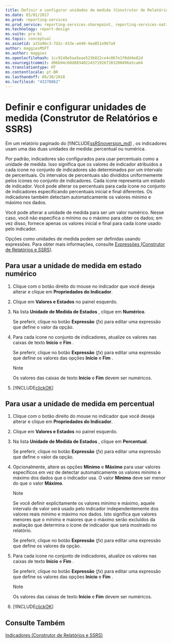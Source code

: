 ```yaml
---
title: Definir e configurar unidades de medida (Construtor de Relatórios e SSRS) | Microsoft Docs
ms.date: 03/01/2017
ms.prod: reporting-services
ms.prod_service: reporting-services-sharepoint, reporting-services-native
ms.technology: report-design
ms.suite: pro-bi
ms.topic: conceptual
ms.assetid: a15a96c3-7d2c-433e-a440-4ea051e967a9
author: maggiesMSFT
ms.author: maggies
ms.openlocfilehash: 1cc9148e5aa5eae523b822ce4c067e1f0dd4e82d
ms.sourcegitcommit: d96b94c60d88340224371926f283200496a5ca64
ms.translationtype: HT
ms.contentlocale: pt-BR
ms.lasthandoff: 08/30/2018
ms.locfileid: "43278862"
---
```

# <a name="set-and-configure-measurement-units-report-builder-and-ssrs"></a>Definir e configurar unidades de medida (Construtor de Relatórios e SSRS)
  Em um relatório paginado do [!INCLUDE[ssRSnoversion_md](../../includes/ssrsnoversion-md.md)] , os indicadores usam uma das duas unidades de medida: percentual ou numérica.   
    
  Por padrão, indicadores são configurados para usar percentuais como a unidade de medida. Isso significa que os valores de indicador atribuídos a cada ícone no conjunto de indicadores são determinados por um intervalo de percentuais. Os intervalos de percentuais são divididos uniformemente pelos ícones no conjunto de indicadores. Cada ícone representa um estado de indicador. Você pode alterar os percentuais para cada ícone no conjunto de indicadores especificando percentuais inicial e final diferentes. Os indicadores também detectam automaticamente os valores mínimo e máximo nos dados.  
  
 Você pode alterar a unidade de medida para ser um valor numérico. Nesse caso, você não especifica o mínimo ou o máximo para obter os dados; em vez disso, fornece apenas os valores inicial e final para cada ícone usado pelo indicador.  
  
 Opções como unidades de medida podem ser definidas usando expressões. Para obter mais informações, consulte [Expressões &#40;Construtor de Relatórios e SSRS&#41;](../../reporting-services/report-design/expressions-report-builder-and-ssrs.md).  
  
## <a name="to-use-the-numeric-state-measurement-unit"></a>Para usar a unidade de medida em estado numérico  
  
1.  Clique com o botão direito do mouse no indicador que você deseja alterar e clique em **Propriedades do Indicador**.  
  
2.  Clique em **Valores e Estados** no painel esquerdo.  
  
3.  Na lista **Unidade de Medida de Estados** , clique em **Numérico**.  
  
     Se preferir, clique no botão **Expressão** (*fx*) para editar uma expressão que define o valor da opção.  
  
4.  Para cada ícone no conjunto de indicadores, atualize os valores nas caixas de texto **Início** e **Fim** .  
  
     Se preferir, clique no botão **Expressão** (*fx*) para editar uma expressão que define os valores das opções **Início** e **Fim** .  
  
    > [!NOTE]  
    >  Os valores das caixas de texto **Início** e **Fim** devem ser numéricos.  
  
5.  [!INCLUDE[clickOK](../../includes/clickok-md.md)]  
  
## <a name="to-use-the-percentage-measurement-unit"></a>Para usar a unidade de medida em percentual  
  
1.  Clique com o botão direito do mouse no indicador que você deseja alterar e clique em **Propriedades do Indicador**.  
  
2.  Clique em **Valores e Estados** no painel esquerdo.  
  
3.  Na lista **Unidade de Medida de Estados** , clique em **Percentual**.  
  
     Se preferir, clique no botão **Expressão** (*fx*) para editar uma expressão que define o valor da opção.  
  
4.  Opcionalmente, altere as opções **Mínimo** e **Máximo** para usar valores específicos em vez de detectar automaticamente os valores mínimo e máximo dos dados que o indicador usa. O valor **Mínimo** deve ser menor do que o valor **Máximo**.  
  
    > [!NOTE]  
    >  Se você definir explicitamente os valores mínimo e máximo, aquele intervalo de valor será usado pelo indicador independentemente dos valores reais mínimo e máximo nos dados. Isto significa que valores menores que o mínimo e maiores que o máximo serão excluídos da avaliação que determina o ícone de indicador que será mostrado no relatório.  
  
     Se preferir, clique no botão **Expressão** (*fx*) para editar uma expressão que define os valores da opção.  
  
5.  Para cada ícone no conjunto de indicadores, atualize os valores nas caixas de texto **Início** e **Fim** .  
  
     Se preferir, clique no botão **Expressão** (*fx*) para editar uma expressão que define os valores das opções **Início** e **Fim** .  
  
    > [!NOTE]  
    >  Os valores das caixas de texto **Início** e **Fim** devem ser numéricos.  
  
6.  [!INCLUDE[clickOK](../../includes/clickok-md.md)]  
  
## <a name="see-also"></a>Consulte Também  
 [Indicadores &#40;Construtor de Relatórios e SSRS&#41;](../../reporting-services/report-design/indicators-report-builder-and-ssrs.md)  
  
  
